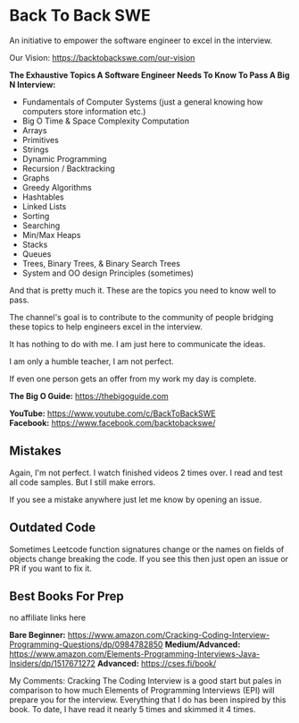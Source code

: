 # Back To Back SWE

An initiative to empower the software engineer to excel in the interview.

Our Vision: https://backtobackswe.com/our-vision

<b>The Exhaustive Topics A Software Engineer Needs To Know To Pass A Big N Interview:</b>
- Fundamentals of Computer Systems (just a general knowing how computers store information etc.)
- Big O Time & Space Complexity Computation
- Arrays
- Primitives
- Strings
- Dynamic Programming
- Recursion / Backtracking
- Graphs
- Greedy Algorithms
- Hashtables
- Linked Lists
- Sorting
- Searching
- Min/Max Heaps
- Stacks
- Queues
- Trees, Binary Trees, & Binary Search Trees
- System and OO design Principles (sometimes)

And that is pretty much it. These are the topics you need to know well to pass.

The channel's goal is to contribute to the community of people bridging
these topics to help engineers excel in the interview.

It has nothing to do with me. I am just here to communicate the ideas.

I am only a humble teacher, I am not perfect.

If even one person gets an offer from my work my day is complete.

<b>The Big O Guide:</b> https://thebigoguide.com <br>

<b>YouTube:</b> https://www.youtube.com/c/BackToBackSWE <br>
<b>Facebook:</b> https://www.facebook.com/backtobackswe/

## Mistakes

Again, I'm not perfect. I watch finished videos 2 times over. I read and test all code samples. But I still make errors.

If you see a mistake anywhere just let me know by opening an issue.

## Outdated Code

Sometimes Leetcode function signatures change or the names on fields of objects change breaking the code. If you see this then just open an issue or PR if you want to fix it.

## Best Books For Prep

no affiliate links here

<b>Bare Beginner:</b> https://www.amazon.com/Cracking-Coding-Interview-Programming-Questions/dp/0984782850
<b>Medium/Advanced:</b> https://www.amazon.com/Elements-Programming-Interviews-Java-Insiders/dp/1517671272
<b>Advanced:</b> https://cses.fi/book/

My Comments: Cracking The Coding Interview is a good start but pales in comparison to how much Elements
of Programming Interviews (EPI) will prepare you for the interview. Everything that I do has been inspired
by this book. To date, I have read it nearly 5 times and skimmed it 4 times.
